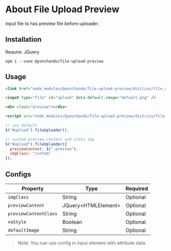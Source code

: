 # About File Upload Preview

Input file to has preview file before uploader.

## Installation

Require: JQuery

`npm i --save @yonchando/file-upload-preview`

## Usage

```html
<link href="node_modules/@yonchando/file-upload-preview/dist/css/file_upload_preview.css" />

<input type="file" id="upload" data-default-image="defualt.png" />

<div class="preview"></div>

<script src="node_modules/@yonchando/file-upload-preview/dist/css/file_upload_preview.js"></script>
```

```javascript
// use default
$("#upload").fileUploader();

// custom preview content and class img
$("#upload").fileUplaoder({
  previewContent: $(".preview"),
  imgClass: "custom"
});
```

## Configs
|Property | Type | Required |
|---------|------|----------|
|`imgClass`| String | Optional|
|`previewContent`| JQuery\<HTMLElement\> | Optional|
|`previewContentClass`| String | Optional|
|`noStyle`| Boolean | Optional|
|`defaultImage`| String | Optional|

> Note: You can use config in input element with attribute data.

